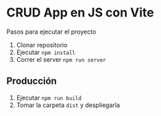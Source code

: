 # CRUD App en JS con Vite

Pasos para ejecutar el proyecto

1. Clonar repositorio
2. Ejecutar ```npm install```
3. Correr el server ```npm run server```

## Producción

1. Ejecutar ```npm run build```
2. Tomar la carpeta ```dist``` y despliegarla